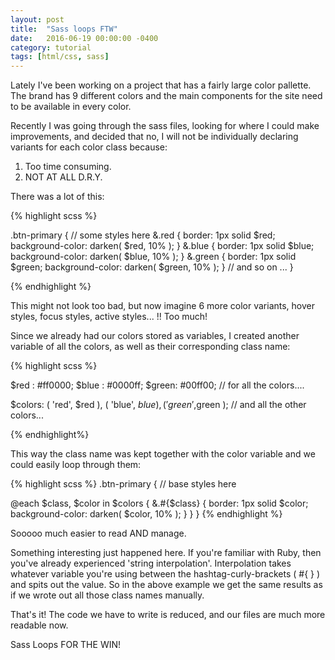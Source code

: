 ```yaml
---
layout: post
title:  "Sass loops FTW"
date:   2016-06-19 00:00:00 -0400
category: tutorial
tags: [html/css, sass]
---
```


Lately I've been working on a project that has a fairly large color pallette. The brand has 9 different colors and the main components for the site need to be available in every color.

Recently I was going through the sass files, looking for where I could make improvements, and decided that no, I will not be individually declaring variants for each color class because: 

1. Too time consuming. 
2. NOT AT ALL D.R.Y. 

There was a lot of this: 

{% highlight scss %}

.btn-primary {
  // some styles here
  &.red {
    border: 1px solid $red;
    background-color: darken( $red, 10% );
  }
  &.blue {
    border: 1px solid $blue;
    background-color: darken( $blue, 10% );
  }
  &.green {
    border: 1px solid $green;
    background-color: darken( $green, 10% );
  }
  // and so on ...
}

{% endhighlight %}
<p class="caption">This might not look too bad, but now imagine 6 more color variants, hover styles, focus styles, active styles... !! Too much!</p>

Since we already had our colors stored as variables, I created another variable of all the colors, as well as their corresponding class name:

{% highlight scss %}

$red  : #ff0000;
$blue : #0000ff;
$green: #00ff00;
// for all the colors....

$colors: ( 'red', $red ),
	 ( 'blue', $blue ),
	 ( 'green',$green );  // and all the other colors...

{% endhighlight%}

This way the class name was kept together with the color variable and we could easily loop through them: 

{% highlight scss %}
.btn-primary {
  // base styles here

  @each $class, $color in $colors {
    &.#{$class} {
      border: 1px solid $color;
      background-color: darken( $color, 10% );
    }
  }
}
{% endhighlight %}
<p class="caption">Sooooo much easier to read AND manage.</p>

Something interesting just happened here. If you're familiar with Ruby, then you've already experienced 'string interpolation'. Interpolation takes whatever variable you're using between the hashtag-curly-brackets ( #{ } ) and spits out the value. So in the above example we get the same results as if we wrote out all those class names manually. 

That's it! The code we have to write is reduced, and our files are much more readable now. 

Sass Loops FOR THE WIN!




<!-- You’ll find this post in your `_posts` directory. Go ahead and edit it and re-build the site to see your changes. You can rebuild the site in many different ways, but the most common way is to run `jekyll serve`, which launches a web server and auto-regenerates your site when a file is updated.

To add new posts, simply add a file in the `_posts` directory that follows the convention `YYYY-MM-DD-name-of-post.ext` and includes the necessary front matter. Take a look at the source for this post to get an idea about how it works.

Jekyll also offers powerful support for code snippets:

{% highlight ruby %}
def print_hi(name)
  puts "Hi, #{name}"
end
print_hi('Tom')
#=> prints 'Hi, Tom' to STDOUT.
{% endhighlight %}

Check out the [Jekyll docs][jekyll-docs] for more info on how to get the most out of Jekyll. File all bugs/feature requests at [Jekyll’s GitHub repo][jekyll-gh]. If you have questions, you can ask them on [Jekyll Talk][jekyll-talk].

[jekyll-docs]: http://jekyllrb.com/docs/home
[jekyll-gh]:   https://github.com/jekyll/jekyll
[jekyll-talk]: https://talk.jekyllrb.com/
 -->
